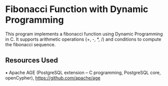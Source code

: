 # Fibonacci Function with Dynamic Programming

This program implements a fibonacci function using Dynamic Programming in C. It supports arithmetic operations (+, -, *, /) and conditions to compute the fibonacci sequence.








## Resources Used 

▪ Apache AGE (PostgreSQL extension – C programming, PostgreSQL core, openCypher), https://github.com/apache/age 